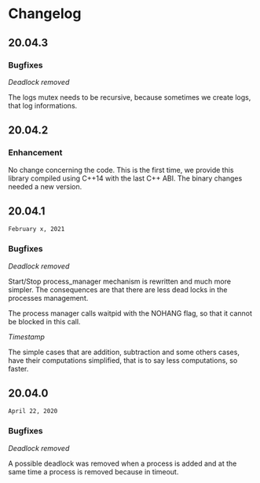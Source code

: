 # Changelog

## 20.04.3

### Bugfixes

*Deadlock removed*

The logs mutex needs to be recursive, because sometimes we create logs, that log
informations.

## 20.04.2

### Enhancement

No change concerning the code. This is the first time, we provide this library
compiled using C++14 with the last C++ ABI. The binary changes needed a new
version.

## 20.04.1

`February x, 2021`

### Bugfixes

*Deadlock removed*

Start/Stop process\_manager mechanism is rewritten and much more simpler. The
consequences are that there are less dead locks in the processes management.

The process manager calls waitpid with the NOHANG flag, so that it cannot be
blocked in this call.

*Timestamp*

The simple cases that are addition, subtraction and some others cases, have
their computations simplified, that is to say less computations, so faster.

## 20.04.0

`April 22, 2020`

### Bugfixes

*Deadlock removed*

A possible deadlock was removed when a process is added and at the same time
a process is removed because in timeout.
